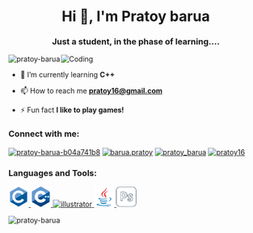 <h1 align="center">Hi 👋, I'm Pratoy barua</h1>
<h3 align="center">Just a student, in the phase of learning....</h3>
<img align="right" alt="Coding" width="400" src="https://i.giphy.com/zOvBKUUEERdNm.webp">

<p align="left"> <img src="https://komarev.com/ghpvc/?username=pratoy-barua&label=Profile%20views&color=0e75b6&style=flat" alt="pratoy-barua" /> </p>

- 🌱 I’m currently learning **C++**

- 📫 How to reach me **pratoy16@gmail.com**

- ⚡ Fun fact **I like to play games!**

<h3 align="left">Connect with me:</h3>
<p align="left">
<a href="https://linkedin.com/in/pratoy-barua-b04a741b8" target="blank"><img align="center" src="https://raw.githubusercontent.com/rahuldkjain/github-profile-readme-generator/master/src/images/icons/Social/linked-in-alt.svg" alt="pratoy-barua-b04a741b8" height="30" width="40" /></a>
<a href="https://fb.com/barua.pratoy" target="blank"><img align="center" src="https://raw.githubusercontent.com/rahuldkjain/github-profile-readme-generator/master/src/images/icons/Social/facebook.svg" alt="barua.pratoy" height="30" width="40" /></a>
<a href="https://instagram.com/pratoy_barua" target="blank"><img align="center" src="https://raw.githubusercontent.com/rahuldkjain/github-profile-readme-generator/master/src/images/icons/Social/instagram.svg" alt="pratoy_barua" height="30" width="40" /></a>
<a href="https://www.hackerrank.com/pratoy16" target="blank"><img align="center" src="https://raw.githubusercontent.com/rahuldkjain/github-profile-readme-generator/master/src/images/icons/Social/hackerrank.svg" alt="pratoy16" height="30" width="40" /></a>
</p>

<h3 align="left">Languages and Tools:</h3>
<p align="left"> <a href="https://www.cprogramming.com/" target="_blank" rel="noreferrer"> <img src="https://raw.githubusercontent.com/devicons/devicon/master/icons/c/c-original.svg" alt="c" width="40" height="40"/> </a> <a href="https://www.w3schools.com/cpp/" target="_blank" rel="noreferrer"> <img src="https://raw.githubusercontent.com/devicons/devicon/master/icons/cplusplus/cplusplus-original.svg" alt="cplusplus" width="40" height="40"/> </a> <a href="https://www.adobe.com/in/products/illustrator.html" target="_blank" rel="noreferrer"> <img src="https://www.vectorlogo.zone/logos/adobe_illustrator/adobe_illustrator-icon.svg" alt="illustrator" width="40" height="40"/> </a> <a href="https://www.java.com" target="_blank" rel="noreferrer"> <img src="https://raw.githubusercontent.com/devicons/devicon/master/icons/java/java-original.svg" alt="java" width="40" height="40"/> </a> <a href="https://www.photoshop.com/en" target="_blank" rel="noreferrer"> <img src="https://raw.githubusercontent.com/devicons/devicon/master/icons/photoshop/photoshop-line.svg" alt="photoshop" width="40" height="40"/> </a> </p>

<p><img align="center" src="https://github-readme-stats.vercel.app/api/top-langs?username=pratoy-barua&show_icons=true&locale=en&layout=compact" alt="pratoy-barua" /></p>
